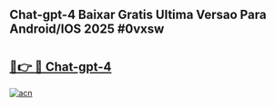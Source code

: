 ## Chat-gpt-4 Baixar Gratis Ultima Versao Para Android/IOS 2025 #0vxsw

# <h2><a href="https://ainizakaria.my?title=Chat-gpt-4&ref=20M">🔗👉 🔴 Chat-gpt-4</a></h2>

[![acn](https://github.com/user-attachments/assets/0f9c940e-d8b0-45ae-aac7-cd30a18b3e1c)](https://ainizakaria.my?title=Chat-gpt-4&ref=20M)

